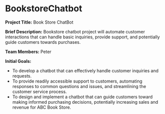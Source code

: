 # BookstoreChatbot
**Project Title:** Book Store ChatBot

**Brief Description:** Bookstore chatbot project will automate customer interactions that can handle basic inquiries, provide support, and potentially guide customers towards purchases.

**Team Members:** Peter

**Initial Goals:**
* To develop a chatbot that can effectively handle customer inquiries and requests.    
* To provide readily accessible support to customers, automating responses to common questions and issues, and streamlining the customer service process.    
* To design and implement a chatbot that can guide customers toward making informed purchasing decisions, potentially increasing sales and revenue for ABC Book Store.    
